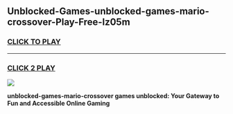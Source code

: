 
## Unblocked-Games-unblocked-games-mario-crossover-Play-Free-lz05m
<h3>
<a href="https://premium76.site?title=unblocked-games-mario-crossover&ref=18A1">CLICK TO PLAY</a></h3>
<hr>

<h3>
<a href="https://premium76.site?title=unblocked-games-mario-crossover&ref=18A1">CLICK 2 PLAY</a>
  
</h3>

<a href="https://premium76.site?title=unblocked-games-mario-crossover&ref=18A1"><img src="https://clearcache.store/games.png"></a>


**unblocked-games-mario-crossover games unblocked: Your Gateway to Fun and Accessible Online Gaming**
